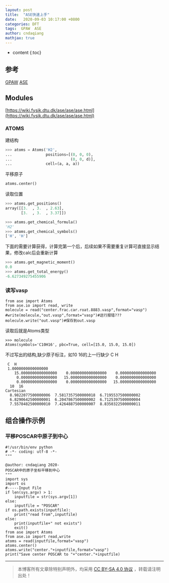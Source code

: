 ```yaml
---
layout: post
title:  "ASE快速上手"
date:   2020-09-03 10:17:00 +0800
categories: DFT
tags:  GPAW  ASE
author: cndaqiang
mathjax: true
---
```

* content
{:toc}






## 参考
[GPAW](https://wiki.fysik.dtu.dk/gpaw/dev/platforms/Linux/centos.html)
[ASE](https://wiki.fysik.dtu.dk/ase/)

## Modules
[https://wiki.fysik.dtu.dk/ase/ase/ase.html](https://wiki.fysik.dtu.dk/ase/ase/ase.html)
### ATOMS

建结构
```python
>>> atoms = Atoms('H2',
...               positions=[(0, 0, 0),
...                          (0, 0, d)],
...               cell=(a, a, a))
```

平移原子
```python
atoms.center()
```

读取位置
```python
>>> atoms.get_positions()
array([[3.  , 3.  , 2.63],
       [3.  , 3.  , 3.37]])
```

```python
>>> atoms.get_chemical_formula()
'H2'
>>> atoms.get_chemical_symbols()
['H', 'H']
```

下面的需要计算获得，计算完第一个后，后续如果不需要重复计算可直接显示结果，修改calc后会重新计算
```python
>>> atoms.get_magnetic_moment()
0.0
>>> atoms.get_total_energy()
-6.627349275455906
```

### 读写vasp
```
from ase import Atoms
from ase.io import read, write
molecule = read("center.frac.car.roat.8883.vasp",format="vasp")
#write(molecule,"out.vasp",format="vasp")#这行报错???
molecule.write("out.vasp")#保存到out.vasp
```
读取后就是Atoms类型
```
>>> molecule
Atoms(symbols='C10H16', pbc=True, cell=[15.0, 15.0, 15.0])
```
不过写出的结构,缺少原子标注，如10 16的上一行缺少 C H
```
 C  H 
 1.0000000000000000
    15.0000000000000000    0.0000000000000000    0.0000000000000000
     0.0000000000000000   15.0000000000000000    0.0000000000000000
     0.0000000000000000    0.0000000000000000   15.0000000000000000
  10  16
Cartesian
  8.9822077500000006  7.5817357500000018  6.7195537500000002
  6.8290642500000001  6.2047867500000002  6.7125397500000004
  7.5578482500000010  7.4264887500000007  8.8350322500000011
```

## 组合操作示例
### 平移POSCAR中原子到中心
```
#!/usr/bin/env python
# -*- coding: utf-8 -*-
"""
 
@author: cndaqiang 2020-
POSCAR中的原子坐标平移到中心
"""
import sys
import os
#-----Input File
if len(sys.argv) > 1:
    inputfile = str(sys.argv[1])
else:
    inputfile = "POSCAR"
if os.path.exists(inputfile):
    print("read from",inputfile)
else:
    print(inputfile+" not exists")
    exit()
from ase import Atoms
from ase.io import read,write
atoms = read(inputfile,format="vasp")
atoms.center()
atoms.write("center."+inputfile,format="vasp")
print("Save center POSCAR to "+"center."+inputfile)
```



------
>本博客所有文章除特别声明外，均采用 [CC BY-SA 4.0 协议](https://creativecommons.org/licenses/by-sa/4.0/deed.zh) ，转载请注明出处！
